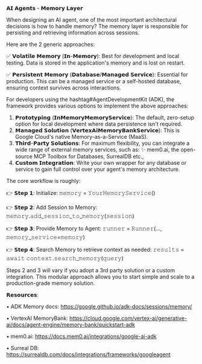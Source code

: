 𝗔𝗜 𝗔𝗴𝗲𝗻𝘁𝘀 - 𝗠𝗲𝗺𝗼𝗿𝘆 𝗟𝗮𝘆𝗲𝗿

When designing an AI agent, one of the most important architectural decisions is how to handle memory? The memory layer is responsible for persisting and retrieving information across sessions. 

Here are the 2 generic approaches:

✅ 𝗩𝗼𝗹𝗮𝘁𝗶𝗹𝗲 𝗠𝗲𝗺𝗼𝗿𝘆 (𝗜𝗻-𝗠𝗲𝗺𝗼𝗿𝘆): Best for development and local testing. Data is stored in the application's memory and is lost on restart.

✅ 𝗣𝗲𝗿𝘀𝗶𝘀𝘁𝗲𝗻𝘁 𝗠𝗲𝗺𝗼𝗿𝘆 (𝗗𝗮𝘁𝗮𝗯𝗮𝘀𝗲/𝗠𝗮𝗻𝗮𝗴𝗲𝗱 𝗦𝗲𝗿𝘃𝗶𝗰𝗲): Essential for production. This can be a managed service or a self-hosted database, ensuring context survives across interactions.

For developers using the hashtag#AgentDevelopmentKit (ADK), the framework provides various options to implement the above approaches:

1. 𝗣𝗿𝗼𝘁𝗼𝘁𝘆𝗽𝗶𝗻𝗴 (𝗜𝗻𝗠𝗲𝗺𝗼𝗿𝘆𝗠𝗲𝗺𝗼𝗿𝘆𝗦𝗲𝗿𝘃𝗶𝗰𝗲): The default, zero-setup option for local development where data persistence isn't required. 
2. 𝗠𝗮𝗻𝗮𝗴𝗲𝗱 𝗦𝗼𝗹𝘂𝘁𝗶𝗼𝗻 (𝗩𝗲𝗿𝘁𝗲𝘅𝗔𝗶𝗠𝗲𝗺𝗼𝗿𝘆𝗕𝗮𝗻𝗸𝗦𝗲𝗿𝘃𝗶𝗰𝗲): This is Google Cloud's native Memory-as-a-Service (MaaS). 
3. 𝗧𝗵𝗶𝗿𝗱-𝗣𝗮𝗿𝘁𝘆 𝗦𝗼𝗹𝘂𝘁𝗶𝗼𝗻𝘀: For maximum flexibility, you can integrate a wide range of external memory services, such as: 
 ✨ mem0.ai, the open-source MCP Toolbox for Databases, SurrealDB etc.,
4. 𝗖𝘂𝘀𝘁𝗼𝗺 𝗜𝗻𝘁𝗲𝗴𝗿𝗮𝘁𝗶𝗼𝗻: Write your own wrapper for any database or service to gain full control over your agent's memory architecture.

The core workflow is roughly:

👉 𝗦𝘁𝗲𝗽 𝟭: Initialize: 𝚖𝚎𝚖𝚘𝚛𝚢 = 𝚈𝚘𝚞𝚛𝙼𝚎𝚖𝚘𝚛𝚢𝚂𝚎𝚛𝚟𝚒𝚌𝚎()

👉 𝗦𝘁𝗲𝗽 𝟮: Add Session to Memory: 𝚖𝚎𝚖𝚘𝚛𝚢.𝚊𝚍𝚍_𝚜𝚎𝚜𝚜𝚒𝚘𝚗_𝚝𝚘_𝚖𝚎𝚖𝚘𝚛𝚢(𝚜𝚎𝚜𝚜𝚒𝚘𝚗)

👉 𝗦𝘁𝗲𝗽 𝟯: Provide Memory to Agent: 𝚛𝚞𝚗𝚗𝚎𝚛 = 𝚁𝚞𝚗𝚗𝚎𝚛(..., 𝚖𝚎𝚖𝚘𝚛𝚢_𝚜𝚎𝚛𝚟𝚒𝚌𝚎=𝚖𝚎𝚖𝚘𝚛𝚢)

👉 𝗦𝘁𝗲𝗽 𝟰: Search Memory to retrieve context as needed: 𝚛𝚎𝚜𝚞𝚕𝚝𝚜 = 𝚊𝚠𝚊𝚒𝚝 𝚌𝚘𝚗𝚝𝚎𝚡𝚝.𝚜𝚎𝚊𝚛𝚌𝚑_𝚖𝚎𝚖𝚘𝚛𝚢(𝚚𝚞𝚎𝚛𝚢)

Steps 2 and 3 will vary if you adopt a 3rd party solution or a custom integration. This modular approach allows you to start simple and scale to a production-grade memory solution.

𝗥𝗲𝘀𝗼𝘂𝗿𝗰𝗲𝘀:

 • ADK Memory docs: https://google.github.io/adk-docs/sessions/memory/

 • VertexAI MemoryBank: https://cloud.google.com/vertex-ai/generative-ai/docs/agent-engine/memory-bank/quickstart-adk

 • mem0.ai: https://docs.mem0.ai/integrations/google-ai-adk

 • Surreal DB: https://surrealdb.com/docs/integrations/frameworks/googleagent